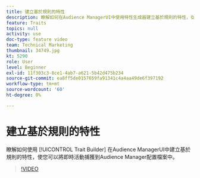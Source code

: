 ```yaml
---
title: 建立基於規則的特性
description: 瞭解如何在Audience ManagerUI中使用特性生成器建立基於規則的特性，從而將即時活動捕獲到Audience Manager配置檔案中。
feature: Traits
topics: null
activity: use
doc-type: feature video
team: Technical Marketing
thumbnail: 34749.jpg
kt: 5290
role: User
level: Beginner
exl-id: 11f303c3-8ce1-4ab7-a621-5b42d475b234
source-git-commit: ea8ff5de0157659fa91341c4a4aa49de6f397192
workflow-type: tm+mt
source-wordcount: '60'
ht-degree: 0%

---
```


# 建立基於規則的特性

瞭解如何使用 [!UICONTROL Trait Builder] 在Audience ManagerUI中建立基於規則的特性，使您可以將即時活動捕獲到Audience Manager配置檔案中。

>[!VIDEO](https://video.tv.adobe.com/v/34749/?quality=12&learn=on)
